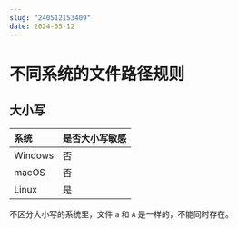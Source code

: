 ```yaml
---
slug: "240512153409"
date: 2024-05-12
---
```


# 不同系统的文件路径规则


## 大小写


| 系统      | 是否大小写敏感 |
| :------ | ------- |
| Windows | 否       |
| macOS   | 否       |
| Linux   | 是       |

不区分大小写的系统里，文件 `a` 和 `A` 是一样的，不能同时存在。
